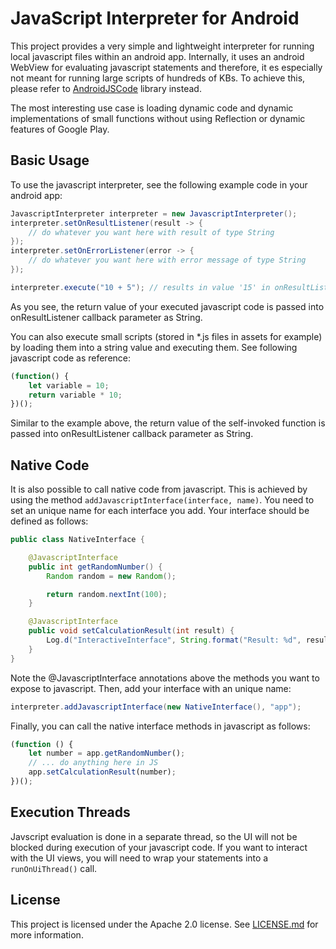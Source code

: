 # JavaScript Interpreter for Android
This project provides a very simple and lightweight interpreter for running local javascript files
within an android app. Internally, it uses an android WebView for evaluating javascript statements and
therefore, it es especially not meant for running large scripts of hundreds of KBs. To achieve this, please 
refer to [AndroidJSCode](https://github.com/ericwlange/AndroidJSCore) library instead.

The most interesting use case is loading dynamic code and dynamic implementations of small functions without using Reflection 
or dynamic features of Google Play.

## Basic Usage
To use the javascript interpreter, see the following example code in your android app:

```java
JavascriptInterpreter interpreter = new JavascriptInterpreter();
interpreter.setOnResultListener(result -> {
    // do whatever you want here with result of type String
});
interpreter.setOnErrorListener(error -> {
    // do whatever you want here with error message of type String
});

interpreter.execute("10 + 5"); // results in value '15' in onResultListener callback
```

As you see, the return value of your executed javascript code is passed into onResultListener callback parameter as String.

You can also execute small scripts (stored in *.js files in assets for example) by loading them into
a string value and executing them. See following javascript code as reference:

```javascript
(function() {
    let variable = 10;
    return variable * 10;
})();
```

Similar to the example above, the return value of the self-invoked function is passed into onResultListener callback parameter as String.

## Native Code
It is also possible to call native code from javascript. This is achieved by using the method `addJavascriptInterface(interface, name)`. You need to set an unique name for each interface you add. Your interface should be defined as follows:

```java
public class NativeInterface {

    @JavascriptInterface
    public int getRandomNumber() {
        Random random = new Random();

        return random.nextInt(100);
    }

    @JavascriptInterface
    public void setCalculationResult(int result) {
        Log.d("InteractiveInterface", String.format("Result: %d", result));
    }
}
```

Note the @JavascriptInterface annotations above the methods you want to expose to javascript. Then, add your interface with an unique name:

```java
interpreter.addJavascriptInterface(new NativeInterface(), "app");
```

Finally, you can call the native interface methods in javascript as follows:

```javascript
(function () {
    let number = app.getRandomNumber();
    // ... do anything here in JS
    app.setCalculationResult(number);
})();
```

## Execution Threads
Javscript evaluation is done in a separate thread, so the UI will not be blocked during execution of your javascript code. If you want to interact with the UI views, you will need to wrap your statements into a `runOnUiThread()` call.


## License
This project is licensed under the Apache 2.0 license. See [LICENSE.md](/LICENSE.md) for more information.